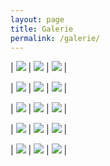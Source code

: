```yaml
---
layout: page
title: Galerie
permalink: /galerie/
---
```




| <a href="../../img/galeriebild4.jpg" target="_blank"><img src="../../img/galeriebild4.jpg"/></a> | <a href="../../img/galeriebild7.jpg" target="_blank"><img src="../../img/galeriebild7.jpg"/></a> | <a href="../../img/galeriebild8.jpg" target="_blank"><img src="../../img/galeriebild8.jpg"/></a> |

| <a href="../../img/galeriebild10.jpg" target="_blank"><img src="../../img/galeriebild10.jpg"/></a> | <a href="../../img/galeriebild13.jpg" target="_blank"><img src="../../img/galeriebild13.jpg"/></a> | <a href="../../img/galeriebild14.jpg" target="_blank"><img src="../../img/galeriebild14.jpg"/></a> |

| <a href="../../img/galeriebild1.jpg" target="_blank"><img src="../../img/galeriebild1.jpg"/></a> | <a href="../../img/galeriebild6.jpg" target="_blank"><img src="../../img/galeriebild6.jpg"/></a> | <a href="../../img/galeriebild9.jpg" target="_blank"><img src="../../img/galeriebild9.jpg"/></a> |

| <a href="../../img/galeriebild15.jpg" target="_blank"><img src="../../img/galeriebild15.jpg"/></a> | <a href="../../img/galeriebild5.jpg" target="_blank"><img src="../../img/galeriebild5.jpg"/></a> | <a href="../../img/galeriebild2.jpg" target="_blank"><img src="../../img/galeriebild2.jpg"/></a> |

| <a href="../../img/galeriebild16.jpg" target="_blank"><img src="../../img/galeriebild16.jpg"/></a> | <a href="../../img/galeriebild17.jpg" target="_blank"><img src="../../img/galeriebild17.jpg"/></a> | <a href="../../img/galeriebild18.jpg" target="_blank"><img src="../../img/galeriebild18.jpg"/></a> |

